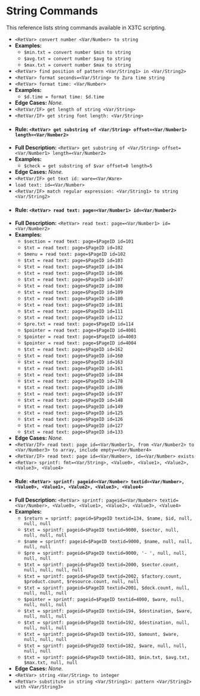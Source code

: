 # String Commands

This reference lists string commands available in X3TC scripting.

- `<RetVar> convert number <Var/Number> to string`
- **Examples:**
  - `$min.txt = convert number $min to string`
  - `$avg.txt = convert number $avg to string`
  - `$max.txt = convert number $max to string`
- `<RetVar> find position of pattern <Var/String1> in <Var/String2>`
- `<RetVar> format seconds=<Var/String> to Zura time string`
- `<RetVar> format time: <Var/Number>`
- **Examples:**
  - `$d.time = format time: $d.time`
- **Edge Cases:** _None._
- `<RetVar/IF> get length of string <Var/String>`
- `<RetVar/IF> get string font length: <Var/String>`
- #### Rule: `<RetVar> get substring of <Var/String> offset=<Var/Number1> length=<Var/Number2>`
- **Full Description:** `<RetVar> get substring of <Var/String> offset=<Var/Number1> length=<Var/Number2>`
- **Examples:**
  - `$check = get substring of $var offset=0 length=5`
- **Edge Cases:** _None._
- `<RetVar/IF> get text id: ware=<Var/Ware>`
- `load text: id=<Var/Number>`
- `<RetVar/IF> match regular expression: <Var/String1> to string <Var/String2>`
- #### Rule: `<RetVar> read text: page=<Var/Number1> id=<Var/Number2>`
- **Full Description:** `<RetVar> read text: page=<Var/Number1> id=<Var/Number2>`
- **Examples:**
  - `$section = read text: page=$PageID id=101`
  - `$txt = read text: page=$PageID id=102`
  - `$menu = read text: page=$PageID id=102`
  - `$txt = read text: page=$PageID id=103`
  - `$txt = read text: page=$PageID id=104`
  - `$txt = read text: page=$PageID id=106`
  - `$txt = read text: page=$PageID id=107`
  - `$txt = read text: page=$PageID id=108`
  - `$txt = read text: page=$PageID id=109`
  - `$txt = read text: page=$PageID id=180`
  - `$txt = read text: page=$PageID id=181`
  - `$txt = read text: page=$PageID id=111`
  - `$txt = read text: page=$PageID id=112`
  - `$pre.txt = read text: page=$PageID id=114`
  - `$pointer = read text: page=$PageID id=4001`
  - `$pointer = read text: page=$PageID id=4003`
  - `$pointer = read text: page=$PageID id=4004`
  - `$txt = read text: page=$PageID id=162`
  - `$txt = read text: page=$PageID id=160`
  - `$txt = read text: page=$PageID id=163`
  - `$txt = read text: page=$PageID id=161`
  - `$txt = read text: page=$PageID id=184`
  - `$txt = read text: page=$PageID id=178`
  - `$txt = read text: page=$PageID id=186`
  - `$txt = read text: page=$PageID id=197`
  - `$txt = read text: page=$PageID id=148`
  - `$txt = read text: page=$PageID id=149`
  - `$txt = read text: page=$PageID id=125`
  - `$txt = read text: page=$PageID id=126`
  - `$txt = read text: page=$PageID id=127`
  - `$txt = read text: page=$PageID id=133`
- **Edge Cases:** _None._
- `<RetVar/IF> read text: page id=<Var/Number1>, from <Var/Number2> to <Var/Number3> to array, include empty=<Var/Number4>`
- `<RetVar/IF> read text: page id=<Var/Number>, id=<Var/Number> exists`
- `<RetVar> sprintf: fmt=<Var/String>, <Value0>, <Value1>, <Value2>, <Value3>, <Value4>`
- #### Rule: `<RetVar> sprintf: pageid=<Var/Number> textid=<Var/Number>, <Value0>, <Value1>, <Value2>, <Value3>, <Value4>`
- **Full Description:** `<RetVar> sprintf: pageid=<Var/Number> textid=<Var/Number>, <Value0>, <Value1>, <Value2>, <Value3>, <Value4>`
- **Examples:**
  - `$return = sprintf: pageid=$PageID textid=134, $name, $id, null, null, null`
  - `$txt = sprintf: pageid=$PageID textid=9000, $sector, null, null, null, null`
  - `$name = sprintf: pageid=$PageID textid=9000, $name, null, null, null, null`
  - `$pre = sprintf: pageid=$PageID textid=9000, '- ', null, null, null, null`
  - `$txt = sprintf: pageid=$PageID textid=2000, $sector.count, null, null, null, null`
  - `$txt = sprintf: pageid=$PageID textid=2002, $factory.count, $product.count, $resource.count, null, null`
  - `$txt = sprintf: pageid=$PageID textid=2001, $dock.count, null, null, null, null`
  - `$pointer = sprintf: pageid=$PageID textid=4000, $ware, null, null, null, null`
  - `$txt = sprintf: pageid=$PageID textid=194, $destination, $ware, null, null, null`
  - `$txt = sprintf: pageid=$PageID textid=192, $destination, null, null, null, null`
  - `$txt = sprintf: pageid=$PageID textid=193, $amount, $ware, null, null, null`
  - `$txt = sprintf: pageid=$PageID textid=182, $ware, null, null, null, null`
  - `$txt = sprintf: pageid=$PageID textid=183, $min.txt, $avg.txt, $max.txt, null, null`
- **Edge Cases:** _None._
- `<RetVar> string <Var/String> to integer`
- `<RetVar> substitute in string <Var/String1>: pattern <Var/String2> with <Var/String3>`
